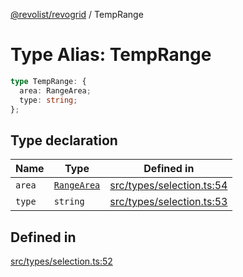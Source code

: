 [@revolist/revogrid](README.md) / TempRange

# Type Alias: TempRange

```ts
type TempRange: {
  area: RangeArea;
  type: string;
};
```

## Type declaration

| Name | Type | Defined in |
| ------ | ------ | ------ |
| `area` | [`RangeArea`](TypeAlias.RangeArea.md) | [src/types/selection.ts:54](https://github.com/revolist/revogrid/blob/8213d73a71275549be4832f9fff99c2dcf82fa2e/src/types/selection.ts#L54) |
| `type` | `string` | [src/types/selection.ts:53](https://github.com/revolist/revogrid/blob/8213d73a71275549be4832f9fff99c2dcf82fa2e/src/types/selection.ts#L53) |

## Defined in

[src/types/selection.ts:52](https://github.com/revolist/revogrid/blob/8213d73a71275549be4832f9fff99c2dcf82fa2e/src/types/selection.ts#L52)
